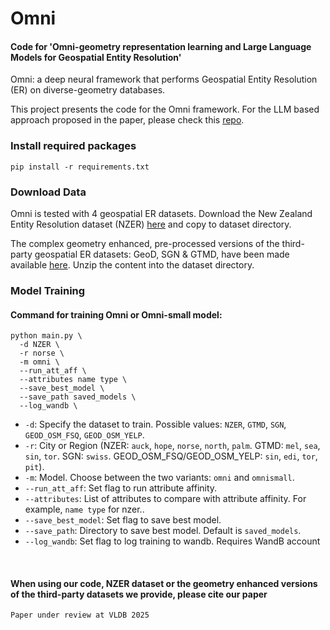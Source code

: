 # Omni
#### Code for 'Omni-geometry representation learning and Large Language Models for Geospatial Entity Resolution'

Omni: a deep neural framework that performs Geospatial Entity Resolution (ER) on diverse-geometry databases. 

This project presents the code for the Omni framework. For the LLM based approach proposed in the paper, please check this [repo](somelinl).


### Install required packages
```
pip install -r requirements.txt
```

### Download Data
Omni is tested with 4 geospatial ER datasets. Download the New Zealand Entity Resolution dataset (NZER) 
[here](https://figshare.com/s/e0e0481d62a3e411178b) and copy to dataset directory. 


The complex geometry enhanced, pre-processed versions of the third-party geospatial ER datasets: GeoD, SGN & GTMD, have 
been made available [here](https://figshare.com/s/7858aa81a88b2347d09d). Unzip the content into the dataset directory.

### Model Training

#### Command for training Omni or Omni-small model:
```
python main.py \
  -d NZER \
  -r norse \
  -m omni \
  --run_att_aff \
  --attributes name type \
  --save_best_model \
  --save_path saved_models \
  --log_wandb \
```

* ``-d``: Specify the dataset to train. Possible values: ``NZER``, ``GTMD``, ``SGN``, ``GEOD_OSM_FSQ``, ``GEOD_OSM_YELP``.
* ``-r``: City or Region (NZER: ``auck``, ``hope``, ``norse``, ``north``, ``palm``. GTMD: ``mel``, ``sea``, ``sin``, ``tor``. SGN: ``swiss``.  GEOD_OSM_FSQ/GEOD_OSM_YELP: ``sin``, ``edi``, ``tor``, ``pit``).
* ``-m``: Model. Choose between the two variants: ``omni`` and ``omnismall``.
* ``--run_att_aff``: Set flag to run attribute affinity.
* ``--attributes``: List of attributes to compare with attribute affinity. For example, ``name type`` for nzer..
* ``--save_best_model``: Set flag to save best model.
* ``--save_path``: Directory to save best model. Default is ``saved_models``.
* ``--log_wandb``: Set flag to log training to wandb. Requires WandB account
<br/>

#### When using our code, NZER dataset or the geometry enhanced versions of the third-party datasets we provide, please cite our paper
```Paper under review at VLDB 2025```